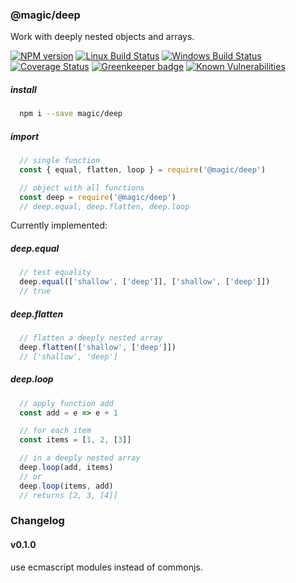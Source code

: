 ### @magic/deep

Work with deeply nested objects and arrays.

[![NPM version][npm-image]][npm-url]
[![Linux Build Status][travis-image]][travis-url]
[![Windows Build Status][appveyor-image]][appveyor-url]
[![Coverage Status][coveralls-image]][coveralls-url]
[![Greenkeeper badge][greenkeeper-image]][greenkeeper-url]
[![Known Vulnerabilities][snyk-image]][snyk-url]

[npm-image]: https://img.shields.io/npm/v/@magic/deep.svg
[npm-url]: https://www.npmjs.com/package/@magic/deep
[travis-image]: https://api.travis-ci.com/magic/deep.svg?branch=master
[travis-url]: https://travis-ci.com/magic/deep
[appveyor-image]: https://img.shields.io/appveyor/ci/magic/deep/master.svg
[appveyor-url]: https://ci.appveyor.com/project/magic/deep/branch/master
[coveralls-image]: https://coveralls.io/repos/github/magic/deep/badge.svg
[coveralls-url]: https://coveralls.io/github/magic/deep
[greenkeeper-image]: https://badges.greenkeeper.io/magic/deep.svg
[greenkeeper-url]: https://badges.greenkeeper.io/magic/deep.svg
[snyk-image]: https://snyk.io/test/github/magic/deep/badge.svg
[snyk-url]: https://snyk.io/test/github/magic/deep

##### install
```bash
  npm i --save magic/deep
```

##### import
```javascript
  // single function
  const { equal, flatten, loop } = require('@magic/deep')

  // object with all functions
  const deep = require('@magic/deep')
  // deep.equal, deep.flatten, deep.loop

```

Currently implemented:

##### deep.equal
```javascript
  // test equality
  deep.equal(['shallow', ['deep']], ['shallow', ['deep']])
  // true

```
##### deep.flatten
```javascript
  // flatten a deeply nested array
  deep.flatten(['shallow', ['deep']])
  // ['shallow', 'deep']
```

##### deep.loop
```javascript
  // apply function add
  const add = e => e + 1

  // for each item
  const items = [1, 2, [3]]

  // in a deeply nested array
  deep.loop(add, items)
  // or
  deep.loop(items, add)
  // returns [2, 3, [4]]

```

### Changelog

#### v0.1.0
use ecmascript modules instead of commonjs.

